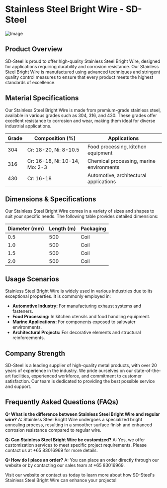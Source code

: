 # Stainless Steel Bright Wire - SD-Steel

![Image](https://github.com/user-attachments/assets/2567258e-e124-4816-932d-1809bd27ef0b)

## Product Overview

SD-Steel is proud to offer high-quality Stainless Steel Bright Wire, designed for applications requiring durability and corrosion resistance. Our Stainless Steel Bright Wire is manufactured using advanced techniques and stringent quality control measures to ensure that every product meets the highest standards of excellence.

## Material Specifications

Our Stainless Steel Bright Wire is made from premium-grade stainless steel, available in various grades such as 304, 316, and 430. These grades offer excellent resistance to corrosion and wear, making them ideal for diverse industrial applications.

| Grade | Composition (%) | Applications |
|-------|-----------------|--------------|
| 304   | Cr: 18-20, Ni: 8-10.5 | Food processing, kitchen equipment |
| 316   | Cr: 16-18, Ni: 10-14, Mo: 2-3 | Chemical processing, marine environments |
| 430   | Cr: 16-18             | Automotive, architectural applications |

## Dimensions & Specifications

Our Stainless Steel Bright Wire comes in a variety of sizes and shapes to suit your specific needs. The following table provides detailed dimensions:

| Diameter (mm) | Length (m) | Packaging |
|---------------|------------|-----------|
| 0.5           | 500        | Coil      |
| 1.0           | 500        | Coil      |
| 1.5           | 500        | Coil      |
| 2.0           | 500        | Coil      |

## Usage Scenarios

Stainless Steel Bright Wire is widely used in various industries due to its exceptional properties. It is commonly employed in:
- **Automotive Industry:** For manufacturing exhaust systems and fasteners.
- **Food Processing:** In kitchen utensils and food handling equipment.
- **Marine Applications:** For components exposed to saltwater environments.
- **Architectural Projects:** For decorative elements and structural reinforcements.

## Company Strength

SD-Steel is a leading supplier of high-quality metal products, with over 20 years of experience in the industry. We pride ourselves on our state-of-the-art facilities, experienced workforce, and commitment to customer satisfaction. Our team is dedicated to providing the best possible service and support.

## Frequently Asked Questions (FAQs)

**Q: What is the difference between Stainless Steel Bright Wire and regular wire?**
A: Stainless Steel Bright Wire undergoes a specialized bright annealing process, resulting in a smoother surface finish and enhanced corrosion resistance compared to regular wire.

**Q: Can Stainless Steel Bright Wire be customized?**
A: Yes, we offer customization services to meet specific project requirements. Please contact us at +65 83016969 for more details.

**Q: How do I place an order?**
A: You can place an order directly through our website or by contacting our sales team at +65 83016969.

Visit our website or contact us today to learn more about how SD-Steel's Stainless Steel Bright Wire can enhance your projects!